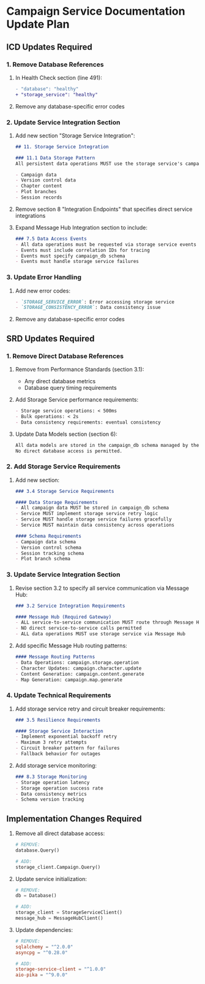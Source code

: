 # Campaign Service Documentation Update Plan

## ICD Updates Required

### 1. Remove Database References
1. In Health Check section (line 491):
   ```diff
   - "database": "healthy"
   + "storage_service": "healthy"
   ```

2. Remove any database-specific error codes

### 2. Update Service Integration Section

1. Add new section "Storage Service Integration":
   ```markdown
   ## 11. Storage Service Integration

   ### 11.1 Data Storage Pattern
   All persistent data operations MUST use the storage service's campaign_db schema:

   - Campaign data
   - Version control data
   - Chapter content
   - Plot branches
   - Session records
   ```

2. Remove section 8 "Integration Endpoints" that specifies direct service integrations

3. Expand Message Hub Integration section to include:
   ```markdown
   ### 7.5 Data Access Events
   - All data operations must be requested via storage service events
   - Events must include correlation IDs for tracing
   - Events must specify campaign_db schema
   - Events must handle storage service failures
   ```

### 3. Update Error Handling
1. Add new error codes:
   ```markdown
   - `STORAGE_SERVICE_ERROR`: Error accessing storage service
   - `STORAGE_CONSISTENCY_ERROR`: Data consistency issue
   ```

2. Remove any database-specific error codes

## SRD Updates Required

### 1. Remove Direct Database References

1. Remove from Performance Standards (section 3.1):
   - Any direct database metrics
   - Database query timing requirements

2. Add Storage Service performance requirements:
   ```markdown
   - Storage service operations: < 500ms
   - Bulk operations: < 2s
   - Data consistency requirements: eventual consistency
   ```

3. Update Data Models section (section 6):
   ```markdown
   All data models are stored in the campaign_db schema managed by the storage service.
   No direct database access is permitted.
   ```

### 2. Add Storage Service Requirements

1. Add new section:
   ```markdown
   ### 3.4 Storage Service Requirements

   #### Data Storage Requirements
   - All campaign data MUST be stored in campaign_db schema
   - Service MUST implement storage service retry logic
   - Service MUST handle storage service failures gracefully
   - Service MUST maintain data consistency across operations

   #### Schema Requirements
   - Campaign data schema
   - Version control schema
   - Session tracking schema
   - Plot branch schema
   ```

### 3. Update Service Integration Section

1. Revise section 3.2 to specify all service communication via Message Hub:
   ```markdown
   ### 3.2 Service Integration Requirements

   #### Message Hub (Required Gateway)
   - ALL service-to-service communication MUST route through Message Hub
   - NO direct service-to-service calls permitted
   - ALL data operations MUST use storage service via Message Hub
   ```

2. Add specific Message Hub routing patterns:
   ```markdown
   #### Message Routing Patterns
   - Data Operations: campaign.storage.operation
   - Character Updates: campaign.character.update
   - Content Generation: campaign.content.generate
   - Map Generation: campaign.map.generate
   ```

### 4. Update Technical Requirements

1. Add storage service retry and circuit breaker requirements:
   ```markdown
   ### 3.5 Resilience Requirements

   #### Storage Service Interaction
   - Implement exponential backoff retry
   - Maximum 3 retry attempts
   - Circuit breaker pattern for failures
   - Fallback behavior for outages
   ```

2. Add storage service monitoring:
   ```markdown
   ### 8.3 Storage Monitoring
   - Storage operation latency
   - Storage operation success rate
   - Data consistency metrics
   - Schema version tracking
   ```

## Implementation Changes Required

1. Remove all direct database access:
   ```python
   # REMOVE:
   database.Query()
   
   # ADD:
   storage_client.Campaign.Query()
   ```

2. Update service initialization:
   ```python
   # REMOVE:
   db = Database()
   
   # ADD:
   storage_client = StorageServiceClient()
   message_hub = MessageHubClient()
   ```

3. Update dependencies:
   ```toml
   # REMOVE:
   sqlalchemy = "^2.0.0"
   asyncpg = "^0.28.0"
   
   # ADD:
   storage-service-client = "^1.0.0"
   aio-pika = "^9.0.0"
   ```